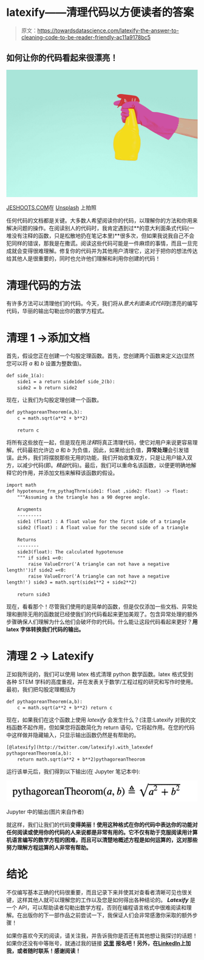 # latexify——清理代码以方便读者的答案

> 原文：<https://towardsdatascience.com/latexify-the-answer-to-cleaning-code-to-be-reader-friendly-ac11a9178bc5>

## 如何让你的代码看起来很漂亮！

![](img/842aec2eb198c95d5b9d04441958b4e4.png)

[JESHOOTS.COM](https://unsplash.com/@jeshoots?utm_source=medium&utm_medium=referral)在 [Unsplash](https://unsplash.com?utm_source=medium&utm_medium=referral) 上拍照

任何代码的文档都是关键。大多数人希望阅读你的代码，以理解你的方法和你用来解决问题的操作。在阅读别人的代码时，我肯定遇到过**的意大利面条式代码(一堆没有注释的函数，只是松散地扔在笔记本里)**很多次，但如果我说我自己不会犯同样的错误，那我是在撒谎。阅读这些代码可能是一件麻烦的事情，而且一旦完成就会变得很难理解。修复你的代码并为其他用户清理它，这对于把你的想法传达给其他人是很重要的，同时也允许他们理解和利用你创建的代码！

# 清理代码的方法

有许多方法可以清理他们的代码。今天，我们将从*意大利面条式代码*到漂亮的编写代码，华丽的输出勾勒出你的数学方程式。

# **清理 1 →添加文档**

首先，假设您正在创建一个勾股定理函数。首先，您创建两个函数来定义边(显然您可以将 *a* 和 *b* 设置为整数值)。

```
def side_1(a):
    side1 = a return side1def side_2(b):
    side2 = b return side2
```

现在，让我们为勾股定理创建一个函数。

```
def pythagoreanTheorem(a,b):
    c = math.sqrt(a**2 + b**2)

    return c
```

将所有这些放在一起，但是现在用*注释*将真正清理代码，使它对用户来说更容易理解。代码最初允许边 *a* 和 *b* 为负值，因此，如果给出负值，**异常处理**会引发错误。此外，我们将摆脱那些无用的功能，我们开始收集双方，只是让用户输入双方，以减少代码(即。*精益*代码)。最后，我们可以重命名该函数，以便更明确地解释它的作用，并添加文档来解释该函数的假设。

```
import math 
def hypotenuse_frm_pythagThrm(side1: float ,side2: float) -> float:
    """Assuming a the triangle has a 90 degree angle.

    Arugments
    ---------
    side1 (float) : A float value for the first side of a triangle 
    side2 (float) : A float value for the second side of a triangle 

    Returns
    --------
    side3(float): The calculated hypotenuse
    """ if side1 =<0:
        raise ValueError('A triangle can not have a negative                  length!')if side2 =<0:
        raise ValueError('A triangle can not have a negative  length!') side3 = math.sqrt(side1**2 + side2**2)

    return side3
```

现在，看看那个！尽管我们使用的是简单的函数，但是仅仅添加一些文档、异常处理和删除无用的函数就已经使我们的代码看起来更加美观了。包含异常处理的额外步骤确保人们理解为什么他们会破坏你的代码。什么能让这段代码看起来更好？**用 latex 字体转换我们代码的输出。**

# 清理 2 → Latexify

正如我所说的，我们可以使用 latex 格式清理 python 数学函数。latex 格式受到各种 STEM 学科的高度重视，并在发表关于数学/工程过程的研究和写作时使用。最初，我们把勾股定理概括为

```
def pythagoreanTheorem(a,b):
    c = math.sqrt(a**2 + b**2) return c
```

现在，如果我们在这个函数上使用 *latexify* 会发生什么？(注意:Latexify 对我的文档函数不起作用，但如果您将函数简化为 return 语句，它将起作用。在您的代码中这样做并隐藏输入，只显示输出函数仍然是有帮助的。

```
[@latexify](http://twitter.com/latexify).with_latexdef pythagoreanTheorom(a,b):
    return math.sqrt(a**2 + b**2)pythagoreanTheorom
```

运行该单元后，我们得到以下输出(在 Jupyter 笔记本中):

![](img/a56396d39cef67b4055e34c8148f6e65.png)

Jupyter 中的输出(图片来自作者)

就这样，我们让我们的代码**变得美丽！使用这种格式在你的代码中表达你的功能对任何阅读或使用你的代码的人来说都是非常有用的。它不仅有助于克服阅读用计算机语言编写的数学方程的困难，而且可以清楚地概述方程是如何运算的，这对那些努力理解方程运算的人非常有帮助。**

# 结论

不仅编写基本正确的代码很重要，而且记录下来并使其对查看者清晰可见也很关键，这样其他人就可以理解您的工作以及您是如何得出各种结论的。 ***Latexify*** 是一个 API，可以帮助读者勾勒出数学方程，否则在编程语言格式中很难阅读和理解。在出版你的下一部作品之前尝试一下，我保证人们会非常感激你采取的额外步骤！

如果你喜欢今天的阅读，请关注我，并告诉我你是否还有其他想让我探讨的话题！如果你还没有中等账号，就通过我的链接 [**这里**](https://ben-mccloskey20.medium.com/membership) **报名吧！另外，在**[**LinkedIn**](https://www.linkedin.com/in/benjamin-mccloskey-169975a8/)**上加我，或者随时联系！感谢阅读！**